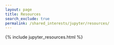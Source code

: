 ```yaml
---
layout: page
title: Resources
search_exclude: true
permalink: /shared_interests/jupyter/resources/
---
```


{% include jupyter_resources.html %}